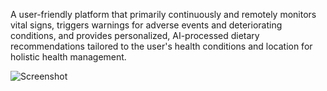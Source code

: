 A user-friendly platform that primarily continuously and remotely monitors vital signs, triggers warnings for adverse events and deteriorating conditions, and provides personalized, AI-processed dietary recommendations tailored to the user's health conditions and location for holistic health management.

![Screenshot](https://github.com/user-attachments/assets/c003e93a-2f6b-44d7-9d4d-76a6846f4996)
